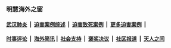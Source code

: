 
### 明慧海外之窗

####  [武汉肺炎](indexes/365.md?t=01121000) &nbsp;|&nbsp;  [迫害案例综述](indexes/328.md?t=01121000) &nbsp;|&nbsp; [迫害致死案例](indexes/277.md?t=01121000)  &nbsp;|&nbsp; [更多迫害案例](indexes/81.md?t=01121000)  &nbsp;|&nbsp; 
####  [时事评论](indexes/251.md?t=01121000) &nbsp;|&nbsp; [海外简讯](indexes/245.md?t=01121000)&nbsp;|&nbsp;  [社会支持](indexes/140.md?t=01121000) &nbsp;|&nbsp; [褒奖决议](indexes/282.md?t=01121000) &nbsp;|&nbsp; [社区报道](indexes/91.md?t=01121000)  &nbsp;|&nbsp; [天人之间](indexes/78.md?t=01121000) 

